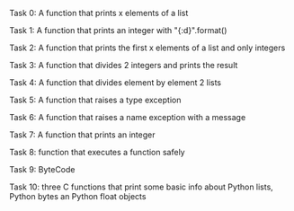 
Task 0: A function that prints x elements of a list

Task 1: A function that prints an integer with "{:d}".format()

Task 2: A function that prints the first x elements of a list and only integers

Task 3: A function that divides 2 integers and prints the result

Task 4: A function that divides element by element 2 lists

Task 5: A function that raises a type exception

Task 6: A function that raises a name exception with a message

Task 7: A function that prints an integer

Task 8: function that executes a function safely

Task 9: ByteCode

Task 10: three C functions that print some basic info about Python lists, Python bytes an Python float objects

